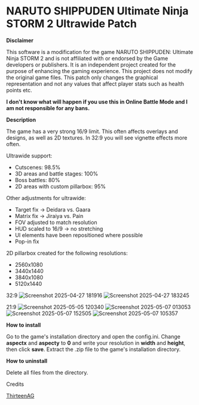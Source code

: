 # NARUTO SHIPPUDEN Ultimate Ninja STORM 2 Ultrawide Patch

**Disclaimer**

This software is a modification for the game NARUTO SHIPPUDEN: Ultimate Ninja STORM 2 and is not affiliated with or endorsed by the Game developers or publishers. It is an independent project created for the purpose of enhancing the gaming experience. This project does not modify the original game files. This patch only changes the graphical representation and not any values ​​that affect player stats such as health points etc.

**I don't know what will happen if you use this in Online Battle Mode and I am not responsible for any bans.**

**Description**

The game has a very strong 16/9 limit. This often affects overlays and designs, as well as 2D textures. In 32:9 you will see vignette effects more often.

Ultrawide support:

- Cutscenes: 98.5%
- 3D areas and battle stages: 100%
- Boss battles: 80%
- 2D areas with custom pillarbox: 95%

Other adjustments for ultrawide:

- Target fix -> Deidara vs. Gaara
- Matrix fix -> Jiraiya vs. Pain
- FOV adjusted to match resolution
- HUD scaled to 16/9 -> no stretching
- UI elements have been repositioned where possible
- Pop-in fix

2D pillarbox created for the following resolutions:
- 2560x1080
- 3440x1440
- 3840x1080
- 5120x1440

32:9
![Screenshot 2025-04-27 181916](https://github.com/user-attachments/assets/2f4efc0b-98c8-4fa6-aeac-9d67c28d76b7)
![Screenshot 2025-04-27 183245](https://github.com/user-attachments/assets/e3ed5886-d130-4e30-b8de-12474dabc62f)

21:9
![Screenshot 2025-05-05 120340](https://github.com/user-attachments/assets/a82fed24-8ce1-4791-a309-35b04145e630)
![Screenshot 2025-05-07 013053](https://github.com/user-attachments/assets/d4533f11-341c-4834-b16b-a6e29a15d85f)
![Screenshot 2025-05-07 152505](https://github.com/user-attachments/assets/7abbdc7d-9d0e-47da-8448-991b8d43a265)
![Screenshot 2025-05-07 105357](https://github.com/user-attachments/assets/d8e30e99-c3d2-41d4-9c84-042c4997b3bd)

**How to install**

Go to the game's installation directory and open the config.ini. Change **aspectx** and **aspecty** to **0** and write your resolution in **width** and **height**, then click **save**.
Extract the .zip file to the game's installation directory.

**How to uninstall**

Delete all files from the directory.

Credits 

[ThirteenAG](https://github.com/ThirteenAG)
